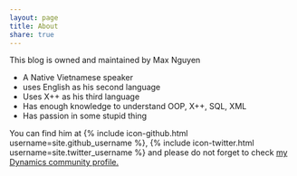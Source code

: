 ```yaml
---
layout: page
title: About
share: true
---
```


This blog is owned and maintained by Max Nguyen

- A Native Vietnamese speaker
- uses English as his second language
- Uses X++ as his third language
- Has enough knowledge to understand OOP, X++, SQL, XML
- Has passion in some stupid thing

You can find him at {% include icon-github.html username=site.github_username %}, {% include icon-twitter.html username=site.twitter_username %}
and please do not forget to check [my Dynamics community profile.](https://community.dynamics.com/members/luan-nguyen)